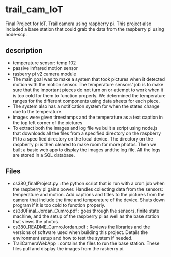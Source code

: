 # trail_cam_IoT
Final Project for IoT. Trail camera using raspberry pi. This project also included a base station that could grab the data from the raspberry pi using node-scp.

## description
* temperature sensor: temp 102
* passive infrared motion sensor
* rasberry pi v2 camera module
* The main goal was to make a system that took pictures when it detected motion with the motion sensor. The temperature sensors' job is to make sure that the important pieces do not turn on or attempt to work when it is too cold for them to function properly. We determined the temperature ranges for the different components using data sheets for each piece.
* The system also has a notification system for when the states change due to the temperature.
* images were given timestamps and the temperature as a text caption in the top left corner of the pictures
* To extract both the images and log file we built a script using node.js that downloads all the files from a specified directory on the raspberry Pi to a specified directory on the local device. The directory on the raspberry pi is then cleared to make room for more photos. Then we built a basic web app to display the images andthe log file. All the logs are stored in a SQL database. 

## Files
* cs380_finalProject.py : the python script that is run with a cron job when the raspberry pi gains power. Handles collecting data from the sensors: temperature and motion. Add captions and titles to the pictures from the camera that include the time and temperature of the device. Shuts down program if it is too cold to function properly.
* cs380Final_Jordan_Cumro.pdf : goes through the sensors, finite state machine, and the setup of the raspberry pi as well as the base station that views the photos.
* cs380_README_CumroJordan.pdf : Reviews the libraries and the versions of software used when building this project. Details the environment setup and how to test the system if needed.
* TrailCameraWebApp : contains the files to run the base station. These files pull and display the images from the rasberry pi.


